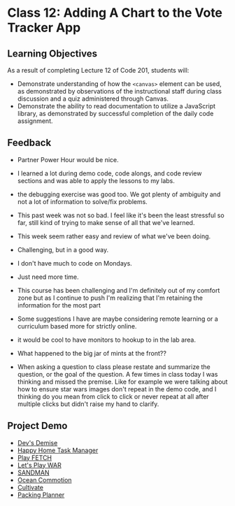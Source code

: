 # Class 12: Adding A Chart to the Vote Tracker App

## Learning Objectives

As a result of completing Lecture 12 of Code 201, students will:

- Demonstrate understanding of how the `<canvas>` element can be used, as demonstrated by observations of the instructional staff during class discussion and a quiz administered through Canvas.
- Demonstrate the ability to read documentation to utilize a JavaScript library, as demonstrated by successful completion of the daily code assignment.

## Feedback

- Partner Power Hour would be nice. 
- I learned a lot during demo code, code alongs, and code review sections and was able to apply the lessons to my labs.
- the debugging exercise was  good too. We got plenty of ambiguity and not a lot of information to solve/fix problems. 

- This past week was not so bad. I feel like it's been the least stressful so far, still kind of trying to make sense of all that we've learned. 
- This week seem rather easy and review of what we've been doing.
- Challenging, but in a good way.
- I don't have much to code on Mondays.
- Just need more time.
- This course has been challenging and I'm definitely out of my comfort zone but as I continue to push I'm realizing that I'm retaining the information for the most part

- Some suggestions I have are maybe considering remote learning or a curriculum based more for strictly online.
- it would be cool to have  monitors to hookup to in the lab area.
- What happened to the big jar of mints at the front??
- When asking a question to class please restate and summarize the question, or the goal of the question. A few times in class today I was thinking and missed the premise. Like for example we were talking about how to ensure star wars images don't repeat in the demo code, and I thinking do you mean from click to click or never repeat at all after multiple clicks but didn't raise my hand to clarify.

## Project Demo

- [Dev's Demise](https://michaeljahns.github.io/cardGame/index.html)
- [Happy Home Task Manager](https://ljjolley.github.io/201-Final-Project/)
- [Play FETCH](https://deliman206.github.io/fetch/)
- [Let's Play WAR](https://jesslovell.github.io/card-game-war/)
- [SANDMAN](https://zahram1087.github.io/Sandman/)
- [Ocean Commotion](http://www.oceancommotion.fun/index.html)
- [Cultivate](https://michaelageorge.github.io/Cultivate/)
- [Packing Planner](https://niesssiobhan.github.io/packing-planner/)